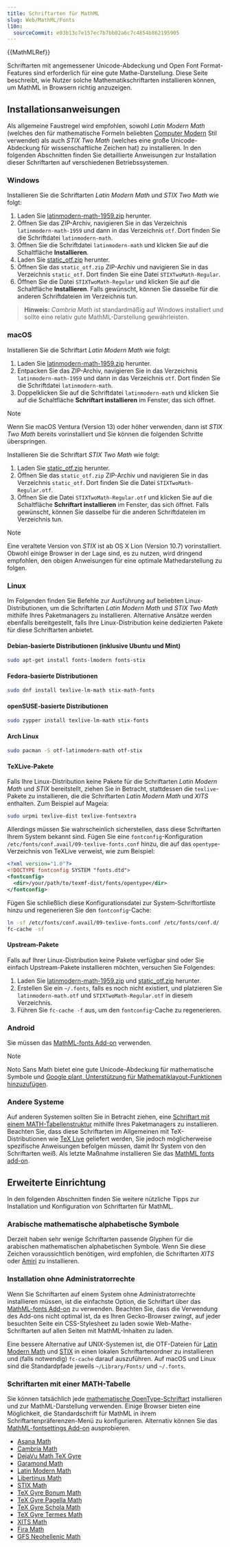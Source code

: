 ```yaml
---
title: Schriftarten für MathML
slug: Web/MathML/Fonts
l10n:
  sourceCommit: e03b13c7e157ec7b7bb02a6c7c4854b862195905
---
```


{{MathMLRef}}

Schriftarten mit angemessener Unicode-Abdeckung und Open Font Format-Features sind erforderlich für eine gute Mathe-Darstellung. Diese Seite beschreibt, wie Nutzer solche Mathematikschriftarten installieren können, um MathML in Browsern richtig anzuzeigen.

## Installationsanweisungen

Als allgemeine Faustregel wird empfohlen, sowohl _Latin Modern Math_ (welches den für mathematische Formeln beliebten [Computer Modern](https://en.wikipedia.org/wiki/Computer_Modern) Stil verwendet) als auch _STIX Two Math_ (welches eine große Unicode-Abdeckung für wissenschaftliche Zeichen hat) zu installieren. In den folgenden Abschnitten finden Sie detaillierte Anweisungen zur Installation dieser Schriftarten auf verschiedenen Betriebssystemen.

### Windows

Installieren Sie die Schriftarten _Latin Modern Math_ und _STIX Two Math_ wie folgt:

1. Laden Sie [latinmodern-math-1959.zip](https://www.gust.org.pl/projects/e-foundry/lm-math/download/latinmodern-math-1959.zip) herunter.
2. Öffnen Sie das ZIP-Archiv, navigieren Sie in das Verzeichnis `latinmodern-math-1959` und dann in das Verzeichnis `otf`. Dort finden Sie die Schriftdatei `latinmodern-math`.
3. Öffnen Sie die Schriftdatei `latinmodern-math` und klicken Sie auf die Schaltfläche **Installieren**.
4. Laden Sie [static_otf.zip](https://raw.githubusercontent.com/stipub/stixfonts/master/zipfiles/static_otf.zip) herunter.
5. Öffnen Sie das `static_otf.zip` ZIP-Archiv und navigieren Sie in das Verzeichnis `static_otf`. Dort finden Sie eine Datei `STIXTwoMath-Regular`.
6. Öffnen Sie die Datei `STIXTwoMath-Regular` und klicken Sie auf die Schaltfläche **Installieren**. Falls gewünscht, können Sie dasselbe für die anderen Schriftdateien im Verzeichnis tun.

> **Hinweis:** _Cambria Math_ ist standardmäßig auf Windows installiert und sollte eine relativ gute MathML-Darstellung gewährleisten.

### macOS

Installieren Sie die Schriftart _Latin Modern Math_ wie folgt:

1. Laden Sie [latinmodern-math-1959.zip](https://www.gust.org.pl/projects/e-foundry/lm-math/download/latinmodern-math-1959.zip) herunter.
2. Entpacken Sie das ZIP-Archiv, navigieren Sie in das Verzeichnis `latinmodern-math-1959` und dann in das Verzeichnis `otf`. Dort finden Sie die Schriftdatei `latinmodern-math`.
3. Doppelklicken Sie auf die Schriftdatei `latinmodern-math` und klicken Sie auf die Schaltfläche **Schriftart installieren** im Fenster, das sich öffnet.

> [!NOTE]
> Wenn Sie macOS Ventura (Version 13) oder höher verwenden, dann ist _STIX Two Math_ bereits vorinstalliert und Sie können die folgenden Schritte überspringen.

Installieren Sie die Schriftart _STIX Two Math_ wie folgt:

1. Laden Sie [static_otf.zip](https://raw.githubusercontent.com/stipub/stixfonts/master/zipfiles/static_otf.zip) herunter.
2. Öffnen Sie das `static_otf.zip` ZIP-Archiv und navigieren Sie in das Verzeichnis `static_otf`. Dort finden Sie die Datei `STIXTwoMath-Regular.otf`.
3. Öffnen Sie die Datei `STIXTwoMath-Regular.otf` und klicken Sie auf die Schaltfläche **Schriftart installieren** im Fenster, das sich öffnet. Falls gewünscht, können Sie dasselbe für die anderen Schriftdateien im Verzeichnis tun.

> [!NOTE]
> Eine veraltete Version von _STIX_ ist ab OS X Lion (Version 10.7) vorinstalliert. Obwohl einige Browser in der Lage sind, es zu nutzen, wird dringend empfohlen, den obigen Anweisungen für eine optimale Mathedarstellung zu folgen.

### Linux

Im Folgenden finden Sie Befehle zur Ausführung auf beliebten Linux-Distributionen, um die Schriftarten _Latin Modern Math_ und _STIX Two Math_ mithilfe Ihres Paketmanagers zu installieren. Alternative Ansätze werden ebenfalls bereitgestellt, falls Ihre Linux-Distribution keine dedizierten Pakete für diese Schriftarten anbietet.

#### Debian-basierte Distributionen (inklusive Ubuntu und Mint)

```bash
sudo apt-get install fonts-lmodern fonts-stix
```

#### Fedora-basierte Distributionen

```bash
sudo dnf install texlive-lm-math stix-math-fonts
```

#### openSUSE-basierte Distributionen

```bash
sudo zypper install texlive-lm-math stix-fonts
```

#### Arch Linux

```bash
sudo pacman -S otf-latinmodern-math otf-stix
```

#### TeXLive-Pakete

Falls Ihre Linux-Distribution keine Pakete für die Schriftarten _Latin Modern Math_ und _STIX_ bereitstellt, ziehen Sie in Betracht, stattdessen die `texlive`-Pakete zu installieren, die die Schriftarten _Latin Modern Math_ und _XITS_ enthalten. Zum Beispiel auf Mageia:

```bash
sudo urpmi texlive-dist texlive-fontsextra
```

Allerdings müssen Sie wahrscheinlich sicherstellen, dass diese Schriftarten Ihrem System bekannt sind. Fügen Sie eine `fontconfig`-Konfiguration `/etc/fonts/conf.avail/09-texlive-fonts.conf` hinzu, die auf das `opentype`-Verzeichnis von TeXLive verweist, wie zum Beispiel:

```xml
<?xml version="1.0"?>
<!DOCTYPE fontconfig SYSTEM "fonts.dtd">
<fontconfig>
  <dir>/your/path/to/texmf-dist/fonts/opentype</dir>
</fontconfig>
```

Fügen Sie schließlich diese Konfigurationsdatei zur System-Schriftortliste hinzu und regenerieren Sie den `fontconfig`-Cache:

```bash
ln -sf /etc/fonts/conf.avail/09-texlive-fonts.conf /etc/fonts/conf.d/
fc-cache -sf
```

#### Upstream-Pakete

Falls auf Ihrer Linux-Distribution keine Pakete verfügbar sind oder Sie einfach Upstream-Pakete installieren möchten, versuchen Sie Folgendes:

1. Laden Sie [latinmodern-math-1959.zip](https://www.gust.org.pl/projects/e-foundry/lm-math/download/latinmodern-math-1959.zip) und [static_otf.zip](https://raw.githubusercontent.com/stipub/stixfonts/master/zipfiles/static_otf.zip) herunter.
2. Erstellen Sie ein `~/.fonts`, falls es noch nicht existiert, und platzieren Sie `latinmodern-math.otf` und `STIXTwoMath-Regular.otf` in diesem Verzeichnis.
3. Führen Sie `fc-cache -f` aus, um den `fontconfig`-Cache zu regenerieren.

### Android

Sie müssen das [MathML-fonts Add-on](https://addons.mozilla.org/en-US/firefox/addon/mathml-fonts/) verwenden.

> [!NOTE]
> Noto Sans Math bietet eine gute Unicode-Abdeckung für mathematische Symbole und [Google plant, Unterstützung für Mathematiklayout-Funktionen hinzuzufügen](https://github.com/notofonts/math/issues/14#issuecomment-1161414446).

### Andere Systeme

Auf anderen Systemen sollten Sie in Betracht ziehen, eine [Schriftart mit einem MATH-Tabellenstruktur](#schriftarten_mit_einer_math-tabelle) mithilfe Ihres Paketmanagers zu installieren. Beachten Sie, dass diese Schriftarten im Allgemeinen mit TeX-Distributionen wie [TeX Live](https://www.tug.org/texlive/) geliefert werden, Sie jedoch möglicherweise spezifische Anweisungen befolgen müssen, damit Ihr System von den Schriftarten weiß. Als letzte Maßnahme installieren Sie das [MathML fonts add-on](https://addons.mozilla.org/en-US/firefox/addon/mathml-fonts/).

## Erweiterte Einrichtung

In den folgenden Abschnitten finden Sie weitere nützliche Tipps zur Installation und Konfiguration von Schriftarten für MathML.

### Arabische mathematische alphabetische Symbole

Derzeit haben sehr wenige Schriftarten passende Glyphen für die arabischen mathematischen alphabetischen Symbole. Wenn Sie diese Zeichen voraussichtlich benötigen, wird empfohlen, die Schriftarten _XITS_ oder [Amiri](https://www.amirifont.org/) zu installieren.

### Installation ohne Administratorrechte

Wenn Sie Schriftarten auf einem System ohne Administratorrechte installieren müssen, ist die einfachste Option, die Schriftart über das [MathML-fonts Add-on](https://addons.mozilla.org/en-US/firefox/addon/mathml-fonts/) zu verwenden. Beachten Sie, dass die Verwendung des Add-ons nicht optimal ist, da es Ihren Gecko-Browser zwingt, auf jeder besuchten Seite ein CSS-Stylesheet zu laden sowie Web-Mathe-Schriftarten auf allen Seiten mit MathML-Inhalten zu laden.

Eine bessere Alternative auf UNIX-Systemen ist, die OTF-Dateien für [Latin Modern Math](https://www.gust.org.pl/projects/e-foundry/lm-math/download/latinmodern-math-1959.zip) und [STIX](https://github.com/stipub/stixfonts) in einen lokalen Schriftartenordner zu installieren und (falls notwendig) `fc-cache` darauf auszuführen. Auf macOS und Linux sind die Standardpfade jeweils `~/Library/Fonts/` und `~/.fonts`.

### Schriftarten mit einer MATH-Tabelle

Sie können tatsächlich jede [mathematische OpenType-Schriftart](https://fred-wang.github.io/MathFonts/) installieren und zur MathML-Darstellung verwenden. Einige Browser bieten eine Möglichkeit, die Standardschrift für MathML in ihrem Schriftartenpräferenzen-Menü zu konfigurieren. Alternativ können Sie das [MathML-fontsettings Add-on](https://addons.mozilla.org/en-US/firefox/addon/mathml-font-settings/) ausprobieren.

- [Asana Math](https://www.ctan.org/tex-archive/fonts/Asana-Math/)
- [Cambria Math](https://learn.microsoft.com/en-us/typography/font-list/?FID=360)
- [DejaVu Math TeX Gyre](https://sourceforge.net/projects/dejavu/files/dejavu/)
- [Garamond Math](https://github.com/YuanshengZhao/Garamond-Math)
- [Latin Modern Math](https://www.gust.org.pl/projects/e-foundry/lm-math)
- [Libertinus Math](https://github.com/alerque/libertinus)
- [STIX Math](https://github.com/stipub/stixfonts)
- [TeX Gyre Bonum Math](https://www.gust.org.pl/projects/e-foundry/tg-math/download/index_html#Bonum_Math)
- [TeX Gyre Pagella Math](https://www.gust.org.pl/projects/e-foundry/tg-math/download/index_html#Pagella_Math)
- [TeX Gyre Schola Math](https://www.gust.org.pl/projects/e-foundry/tg-math/download/index_html#Schola_Math)
- [TeX Gyre Termes Math](https://www.gust.org.pl/projects/e-foundry/tg-math/download/index_html#Termes_Math)
- [XITS Math](https://github.com/aliftype/xits/releases)
- [Fira Math](https://github.com/firamath/firamath)
- [GFS Neohellenic Math](https://greekfontsociety-gfs.gr/typefaces/Math)
